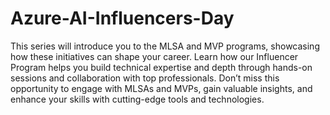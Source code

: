 # Azure-AI-Influencers-Day

This series will introduce you to the MLSA and MVP programs, showcasing how these initiatives can shape your career. Learn how our Influencer Program helps you build technical expertise and depth through hands-on sessions and collaboration with top professionals. Don’t miss this opportunity to engage with MLSAs and MVPs, gain valuable insights, and enhance your skills with cutting-edge tools and technologies.
